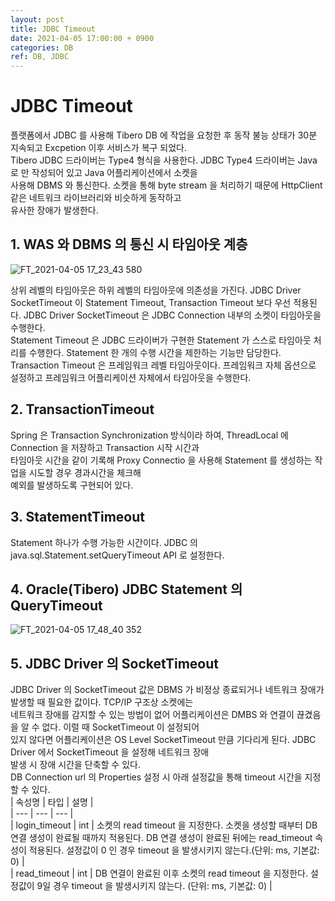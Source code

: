 ```yaml
---
layout: post
title: JDBC Timeout
date: 2021-04-05 17:00:00 + 0900
categories: DB
ref: DB, JDBC
---
```


# JDBC Timeout
  플랫폼에서 JDBC 를 사용해 Tibero DB 에 작업을 요청한 후 동작 불능 상태가 30분 지속되고 Excpetion 이후 서비스가 복구 되었다.    
  Tibero JDBC 드라이버는 Type4 형식을 사용한다. JDBC Type4 드라이버는 Java 로 만 작성되어 있고 Java 어플리케이션에서 소켓을   
  사용해 DBMS 와 통신한다.  소켓을 통해 byte stream 을 처리하기 때문에 HttpClient 같은 네트워크 라이브러리와 비슷하게 동작하고   
  유사한 장애가 발생한다.   
    
## 1. WAS 와 DBMS 의 통신 시 타임아웃 계층
  ![FT_2021-04-05 17_23_43 580](https://user-images.githubusercontent.com/13375810/113558500-bdb5a600-963a-11eb-91f2-25dbfa3b0d44.png)
   
    
  상위 레벨의 타임아웃은 하위 레벨의 타임아웃에 의존성을 가진다. JDBC Driver SocketTimeout 이 Statement Timeout,
  Transaction Timeout 보다 우선 적용된다.
  JDBC Driver SocketTimeout 은 JDBC Connection 내부의 소켓이 타임아웃을 수행한다.   
  Statement Timeout 은 JDBC 드라이버가 구현한 Statement 가  스스로 타임아웃 처리를 수행한다. Statement 한 개의 수행 시간을 제한하는 기능만 담당한다.    
  Transaction Timeout 은 프레임워크 레벨 타임아웃이다. 프레임워크 자체 옵션으로 설정하고 프레임워크 어플리케이션 자체에서 타임아웃을 수행한다.   

## 2. TransactionTimeout 
  Spring 은 Transaction Synchronization 방식이라 하여, ThreadLocal 에 Connection 을 저장하고 Transaction 시작 시간과    
  타임아웃 시간을 같이 기록해 Proxy Connectio 을 사용해 Statement 를 생성하는 작업을 시도할 경우 경과시간을 체크해    
  예외를 발생하도록 구현되어 있다.
    
## 3. StatementTimeout
  Statement 하나가 수행 가능한 시간이다. JDBC 의 java.sql.Statement.setQueryTimeout API 로 설정한다.
     
## 4. Oracle(Tibero) JDBC Statement 의 QueryTimeout
  ![FT_2021-04-05 17_48_40 352](https://user-images.githubusercontent.com/13375810/113558566-d756ed80-963a-11eb-93b8-96a2c6f17f22.png)
    
## 5. JDBC Driver 의 SocketTimeout
  JDBC Driver 의 SocketTimeout 값은 DBMS 가 비정상 종료되거나 네트워크 장애가 발생할 때 필요한 값이다. TCP/IP 구조상 소켓에는   
  네트워크 장애를 감지할 수 있는 방법이 없어 어플리케이션은 DMBS 와 연결이 끊겼음을 알 수 없다. 이럴 때 SocketTimeout 이 설정되어   
  있지 않다면 어플리케이션은 OS Level SocketTimeout 만큼 기다리게 된다. JDBC Driver 에서 SocketTimeout 을  설정해 네트워크 장애   
  발생 시 장애 시간을 단축할 수 있다.   
  DB Connection url 의 Properties 설정 시 아래 설정값을 통해 timeout 시간을 지정할 수 있다.  
| 속성명 | 타입 | 설명 |  
| --- | --- | --- |  
| login_timeout | int | 소켓의 read timeout 을 지정한다. 소켓을 생성할 때부터 DB 연결 생성이 완료될 때까지 적용된다. DB 연결 생성이 완료된 뒤에는 read_timeout 속성이 적용된다. 설정값이 0 인 경우 timeout 을 발생시키지 않는다.(단위: ms, 기본값: 0) |  
| read_timeout | int | DB 연결이 완료된 이후 소켓의 read timeout 을 지정한다. 설정값이 9일 경우 timeout 을 발생시키지 않는다. (단위: ms, 기본값: 0) |  
  
